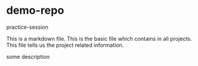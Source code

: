 # demo-repo
practice-session

This is a markdown file. This is the basic file which contains in all projects. This file tells us the project related information.

some description
